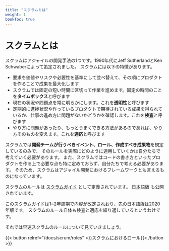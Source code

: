 ```yaml
---
title: "スクラムとは"
weight: 1
bookToc: true
---
```


# スクラムとは

スクラムはアジャイルの開発手法の1つです。1990年代にJeff SutherlandとKen Schwaberによって策定されました。
スクラムには以下の特徴があります。

* 要求を価値やリスクや必要性を基準にして並べ替えて、その順にプロダクトを作ることで成果を最大化します
* スクラムでは固定の短い時間に区切って作業を進めます。固定の時間のことを**タイムボックス**と呼びます
* 現在の状況や問題点を常に明らかにします。これを**透明性**と呼びます
* 定期的に進捗状況や作っているプロダクトで期待されている成果を得られているか、仕事の進め方に問題がないかどうかを確認します。これを**検査**と呼びます
* やり方に問題があったり、もっとうまくできる方法があるのであれば、やり方そのものを変えます。これを**適応**と呼びます

スクラムでは**開発チームが行うべきイベント、ロール、作成すべき成果物**を規定しているのみで、
そのルールを実際にどのように適用していくかは自分たちで考えていく必要があります。
また、スクラムではコードの書き方といったプロダクトを作る上で必要な点も特に定めておらず、自分たちで考える必要があります。
そのため、スクラムはアジャイル開発におけるフレームワークとも言えるものになっています。

スクラムのルールは [スクラムガイド](https://scrumguides.org/) として定義されています。
[日本語版](https://scrumguides.org/docs/scrumguide/v2020/2020-Scrum-Guide-Japanese-2.0.pdf) も公開されています。

このスクラムガイドは1~2年周期で内容が改定されおり、先の日本語版は2020年版です。
スクラムのルール自体も検査と適応を繰り返しているというわけです。

それでは早速スクラムのルールについて見ていきましょう。

{{< button relref="/docs/scrum/roles" >}}スクラムにおけるロール{{< /button >}}